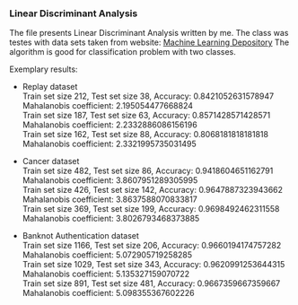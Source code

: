 ### Linear Discriminant Analysis
The file presents Linear Discriminant Analysis written by me. 
The class was testes with data sets taken from website: [Machine Learning Depository](https://archive.ics.uci.edu/ml/datasets.html)
The algorithm is good for classification problem with two classes.

Exemplary results:  

* Replay dataset  
Train set size 212, Test set size 38, Accuracy: 0.8421052631578947  
Mahalanobis coefficient: 2.195054477668824  
Train set size 187, Test set size 63, Accuracy: 0.8571428571428571  
Mahalanobis coefficient: 2.2332886086156196  
Train set size 162, Test set size 88, Accuracy: 0.8068181818181818  
Mahalanobis coefficient: 2.3321995735031495  
  
* Cancer dataset   
Train set size 482, Test set size 86, Accuracy: 0.9418604651162791  
Mahalanobis coefficient: 3.8607951289305995  
Train set size 426, Test set size 142, Accuracy: 0.9647887323943662  
Mahalanobis coefficient: 3.8637588070833817   
Train set size 369, Test set size 199, Accuracy: 0.9698492462311558  
Mahalanobis coefficient: 3.8026793468373885  
  
* Banknot Authentication dataset  
Train set size 1166, Test set size 206, Accuracy: 0.9660194174757282  
Mahalanobis coefficient: 5.072905719258285  
Train set size 1029, Test set size 343, Accuracy: 0.9620991253644315  
Mahalanobis coefficient: 5.135327159070722  
Train set size 891, Test set size 481, Accuracy: 0.9667359667359667  
Mahalanobis coefficient: 5.098355367602226  
